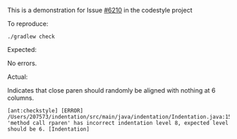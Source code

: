This is a demonstration for Issue [#6210](https://github.com/checkstyle/checkstyle/issues/6210) in the codestyle project

To reproduce:

`./gradlew check`

Expected:

No errors.

Actual:

Indicates that close paren should randomly be aligned with nothing at 6 columns.

```
[ant:checkstyle] [ERROR] /Users/207573/indentation/src/main/java/indentation/Indentation.java:15: 'method call rparen' has incorrect indentation level 8, expected level should be 6. [Indentation]
```
